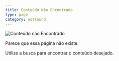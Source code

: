 ```yaml
---
title: Conteúdo Não Encontrado
type: page
category: notFound
---
```


![Conteúdo não Encontrado](https://media.giphy.com/media/14uQ3cOFteDaU/giphy.gif "Conteúdo não Encontrado")

Parece que essa página não existe.

Utilize a busca para encontrar o conteúdo desejado.
